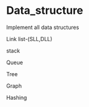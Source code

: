 # Data_structure

Implement all data structures

Link list-(SLL,DLL)

stack 

Queue


Tree

Graph

Hashing
